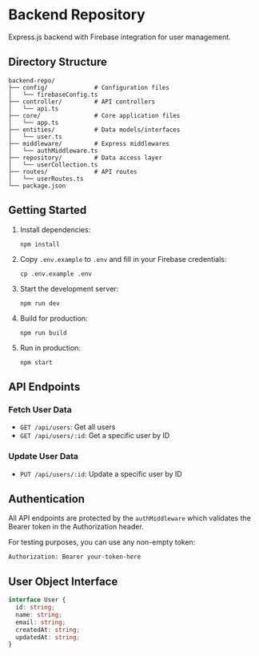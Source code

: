 # Backend Repository

Express.js backend with Firebase integration for user management.

## Directory Structure

```
backend-repo/
├── config/             # Configuration files
│   └── firebaseConfig.ts
├── controller/         # API controllers
│   └── api.ts
├── core/               # Core application files
│   └── app.ts
├── entities/           # Data models/interfaces
│   └── user.ts
├── middleware/         # Express middlewares
│   └── authMiddleware.ts
├── repository/         # Data access layer
│   └── userCollection.ts
├── routes/             # API routes
│   └── userRoutes.ts
└── package.json
```

## Getting Started

1. Install dependencies:

   ```
   npm install
   ```

2. Copy `.env.example` to `.env` and fill in your Firebase credentials:

   ```
   cp .env.example .env
   ```

3. Start the development server:

   ```
   npm run dev
   ```

4. Build for production:

   ```
   npm run build
   ```

5. Run in production:
   ```
   npm start
   ```

## API Endpoints

### Fetch User Data

- `GET /api/users`: Get all users
- `GET /api/users/:id`: Get a specific user by ID

### Update User Data

- `PUT /api/users/:id`: Update a specific user by ID

## Authentication

All API endpoints are protected by the `authMiddleware` which validates the Bearer token in the Authorization header.

For testing purposes, you can use any non-empty token:

```
Authorization: Bearer your-token-here
```

## User Object Interface

```typescript
interface User {
  id: string;
  name: string;
  email: string;
  createdAt: string;
  updatedAt: string;
}
```
